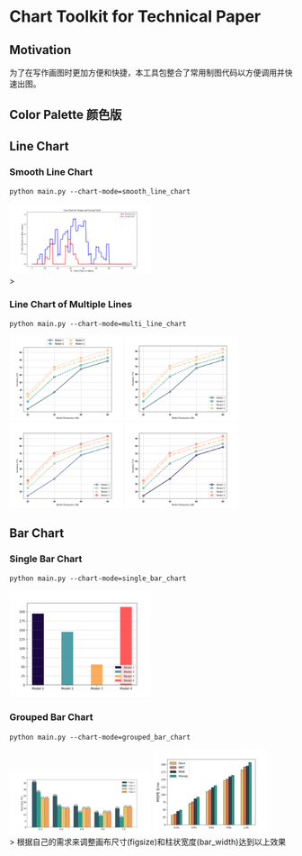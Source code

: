 # Chart Toolkit for Technical Paper
## Motivation
为了在写作画图时更加方便和快捷，本工具包整合了常用制图代码以方便调用并快速出图。

## Color Palette 颜色版


## Line Chart
### Smooth Line Chart
```shell
python main.py --chart-mode=smooth_line_chart  
```
<div style="align: center"><img src="./images/smooth_lc.png" width="50%"></div>>

### Line Chart of Multiple Lines
```shell
python main.py --chart-mode=multi_line_chart
```

<div style="align: center">
<img src="./images/multi_lc_m1_p1.png" width="40%">
<img src="./images/multi_lc_m2_p1.png" width="40%">
<img src="./images/multi_lc_m2_p2.png" width="40%">
<img src="./images/multi_lc_m2_p3.png" width="40%">
</div>

## Bar Chart
### Single Bar Chart
```shell
python main.py --chart-mode=single_bar_chart  
```
<div style="align: center"><img src="./images/single_bc.png" width="50%"></div>

### Grouped Bar Chart
```shell
python main.py --chart-mode=grouped_bar_chart  
```
<div style="align: center">
<img src="./images/grouped_bc.png" width="50%">
<img src="./images/grouped_bc2.png" width="40%">
</div>>
根据自己的需求来调整画布尺寸(figsize)和柱状宽度(bar_width)达到以上效果